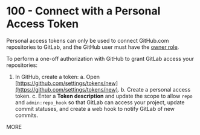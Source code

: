 # 100 - Connect with a Personal Access Token

Personal access tokens can only be used to connect GitHub.com repositories to GitLab, and the GitHub user must have the [owner role](https://docs.github.com/en/get-started/learning-about-github/access-permissions-on-github).

To perform a one-off authorization with GitHub to grant GitLab access your repositories:

1. In GitHub, create a token:
  a. Open [https://github.com/settings/tokens/new](https://github.com/settings/tokens/new).
  b. Create a personal access token.
  c. Enter a **Token description** and update the scope to allow ```repo``` and ```admin:repo_hook``` so that GitLab can access your project, update commit statuses, and create a web hook to notify GitLab of new commits.




MORE 
